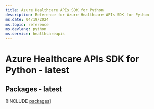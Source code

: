 ```yaml
---
title: Azure Healthcare APIs SDK for Python
description: Reference for Azure Healthcare APIs SDK for Python
ms.date: 04/19/2024
ms.topic: reference
ms.devlang: python
ms.service: healthcareapis
---
```

# Azure Healthcare APIs SDK for Python - latest
## Packages - latest
[!INCLUDE [packages](healthcare-apis-index.md)]